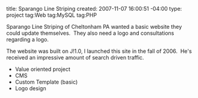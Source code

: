 title: Sparango Line Striping
created: 2007-11-07 16:00:51 -04:00
type: project
tag:Web
tag:MySQL
tag:PHP

Sparango Line Striping of Cheltonham PA wanted a basic website they could update themselves.&nbsp; They also need a logo and consultations regarding a logo.&nbsp;

The website was built on J!1.0, I launched this site in the fall of 2006.&nbsp; He's received an impressive amount of search driven traffic.

*   Value oriented project
*   CMS
*   Custom Template (basic)
*   Logo design